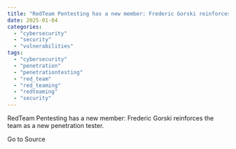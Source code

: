 ```yaml
---
title: "RedTeam Pentesting has a new member: Frederic Gorski reinforces the team as a new penetration tester."
date: 2025-01-04
categories: 
  - "cybersecurity"
  - "security"
  - "vulnerabilities"
tags: 
  - "cybersecurity"
  - "penetration"
  - "penetrationtesting"
  - "red_team"
  - "red_teaming"
  - "redteaming"
  - "security"
---
```


RedTeam Pentesting has a new member: Frederic Gorski reinforces the team as a new penetration tester.

Go to Source

